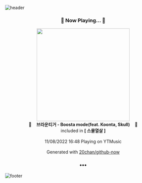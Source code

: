 ![header](https://capsule-render.vercel.app/api?type=wave&height=170&section=header&text=Hi.%20I'm%20SHIFT&fontColor=090707&fontAlignX=45&fontAlignY=65&fontSize=100)

<h3 align="center">🎵 Now Playing... 🎵</h3>
<p align="center">
  <a href="https://music.youtube.com/watch?v=7Jhmtqgbkk8">
    <img width="300" src="https://lh3.googleusercontent.com/BrJv_JDUlZUDmIKXWP5VNLb1jXoLFkHGFUrLeRWZ3FCstpmpnTprlKmWUpej9LMj5W6eSq_91BhQnMDsrg">
  </a>
  <br>
  🎵&nbsp&nbsp&nbsp <b>브라운티거 - Boosta mode(feat. Koonta, Skull)</b> &nbsp&nbsp&nbsp🎵
  <br>
  included in <b>[ 스물열살 ]</b>
  
  <br />
  <br />
  11/08/2022 16:48 Playing on YTMusic
  <br />
  <br />
  Generated with <a href="https://github.com/20chan/github-now">20chan/github-now</a>
</p>

<h3 align="center">•••</h3>

![footer](https://capsule-render.vercel.app/api?type=wave&height=150&section=footer)

